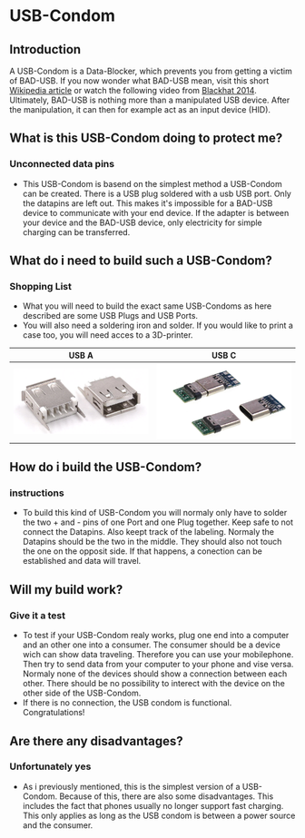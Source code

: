 # USB-Condom
## Introduction
A USB-Condom is a Data-Blocker, which prevents you from getting a victim of BAD-USB.
If you now wonder what BAD-USB mean, visit this short <a href="https://en.wikipedia.org/wiki/BadUSB">Wikipedia article</a> or watch the following video from <a href="https://www.blackhat.com/us-14/video/badusb-on-accessories-that-turn-evil.html">Blackhat 2014</a>.
Ultimately, BAD-USB is nothing more than a manipulated USB device. After the manipulation, it can then for example act as an input device (HID).

## What is this USB-Condom doing to protect me?
### Unconnected data pins
* This USB-Condom is basend on the simplest method a USB-Condom can be created. There is a USB plug soldered with a usb USB port. Only the datapins are left out. This makes it's impossible for a BAD-USB device to communicate with your end device.
If the adapter is between your device and the BAD-USB device, only electricity for simple charging can be transferred.

## What do i need to build such a USB-Condom?
### Shopping List
* What you will need to build the exact same USB-Condoms as here described are some USB Plugs and USB Ports.
* You will also need a soldering iron and solder. If you would like to print a case too, you will need acces to a 3D-printer.

| USB A      | USB C      |
|------------|-------------|
| <img src="https://github.com/inflac/USB-Condom/blob/main/USB%20A%20Stecker-Buchse.png?raw=true" width="720"/> | <img src="https://github.com/inflac/USB-Condom/blob/main/USB%20C%20Stecker-Buchse.png?raw=true" width="720"/> |

## How do i build the USB-Condom?
### instructions
* To build this kind of USB-Condom you will normaly only have to solder the two + and - pins of one Port and one Plug together. Keep safe to not connect the Datapins. Also keept track of the labeling. Normaly the Datapins should be the two in the middle. They should also not touch the one on the opposit side. If that happens, a conection can be established and data will travel.

## Will my build work?
### Give it a test
* To test if your USB-Condom realy works, plug one end into a computer and an other one into a consumer. The consumer should be a device wich can show data traveling. Therefore you can use your mobilephone. Then try to send data from your computer to your phone and vise versa. Normaly none of the devices should show a connection between each other. There should be no possibility to interect with the device on the other side of the USB-Condom.
* If there is no connection, the USB condom is functional. Congratulations!

## Are there any disadvantages?
### Unfortunately yes
* As i previously mentioned, this is the simplest version of a USB-Condom. Because of this, there are also some disadvantages. This includes the fact that phones usually no longer support fast charging. This only applies as long as the USB condom is between a power source and the consumer.
